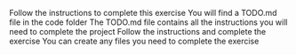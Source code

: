 Follow the instructions to complete this exercise
You will find a TODO.md file in the code folder
The TODO.md file contains all the instructions you will need to complete the project
Follow the instructions and complete the exercise
You can create any files you need to complete the exercise